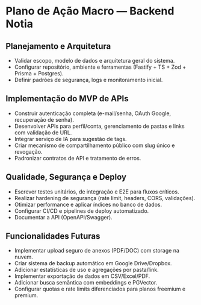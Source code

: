 # Plano de Ação Macro — Backend Notia

## Planejamento e Arquitetura
- Validar escopo, modelo de dados e arquitetura geral do sistema.
- Configurar repositório, ambiente e ferramentas (Fastify + TS + Zod + Prisma + Postgres).
- Definir padrões de segurança, logs e monitoramento inicial.

## Implementação do MVP de APIs
- Construir autenticação completa (e-mail/senha, OAuth Google, recuperação de senha).
- Desenvolver APIs para perfil/conta, gerenciamento de pastas e links com validação de URL.
- Integrar serviço de IA para sugestão de tags.
- Criar mecanismo de compartilhamento público com slug único e revogação.
- Padronizar contratos de API e tratamento de erros.

## Qualidade, Segurança e Deploy
- Escrever testes unitários, de integração e E2E para fluxos críticos.
- Realizar hardening de segurança (rate limit, headers, CORS, validações).
- Otimizar performance e aplicar índices no banco de dados.
- Configurar CI/CD e pipelines de deploy automatizado.
- Documentar a API (OpenAPI/Swagger).

## Funcionalidades Futuras
- Implementar upload seguro de anexos (PDF/DOC) com storage na nuvem.
- Criar sistema de backup automático em Google Drive/Dropbox.
- Adicionar estatísticas de uso e agregações por pasta/link.
- Implementar exportação de dados em CSV/Excel/PDF.
- Adicionar busca semântica com embeddings e PGVector.
- Configurar quotas e rate limits diferenciados para planos freemium e premium.
